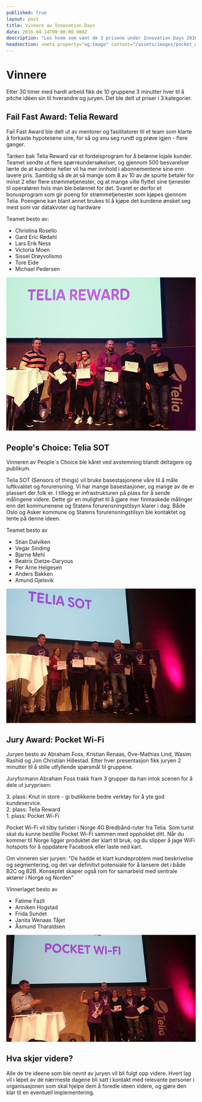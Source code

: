 ```yaml
---
published: true
layout: post
title: Vinnere av Innovation Days
date: 2016-04-14T00:00:00.000Z
description: "Les hvem som vant de 3 prisene under Innovation Days 2016"
headsection: <meta property="og:image" content="/assets/images/pocket_wifi.jpg" />
---
```


# Vinnere

Etter 30 timer med hardt arbeid fikk de 10 gruppene 3 minutter hver til å pitche idéen sin til hverandre og juryen. Det ble delt ut priser i 3 kategorier.

## Fail Fast Award: Telia Reward

Fail Fast Award ble delt ut av mentorer og fasilitatorer til et team som klarte å forkaste hypotesene sine, for så og snu seg rundt og prøve igjen - flere ganger.

Tanken bak Telia Reward var et fordelsprogram for å belønne lojale kunder. Teamet sendte ut flere spørreundersøkelser, og gjennom 500 besvarelser lærte de at kundene heller vil ha mer innhold i abonnementene sine enn lavere pris. Samtidig så de at så mange som 8 av 10 av de spurte betaler for minst 2 eller flere strømmetjenester, og at mange ville flyttet sine tjenester til operatøren hvis man ble belønnet for det. Svaret er derfor et bonusprogram som gir poeng for strømmetjenester som kjøpes gjennom Telia. Poengene kan blant annet brukes til å kjøpe det kundene ønsket seg mest som var datakvoter og hardware

Teamet besto av:

* Christina Rosello
* Gard Eric Rødahl
* Lars Erik Ness
* Victoria Moen
* Sissel Drøyvollsmo
* Tore Eide
* Michael Pedersen

<img src="/assets/images/telia_reward.jpg" alt="Team Telia Reward" />

## People's Choice: Telia SOT

Vinneren av People´s Choice ble kåret ved avstemning blandt deltagere og publikum. 

Telia SOT (Sensors of things) vil bruke basestasjonene våre til å måle luftkvalitet og forurensning. Vi har mange basestasjoner, og mange av de er plassert der folk er. I tillegg er infrastrukturen på plass for å sende målingene videre. Dette gir en mulighet til å gjøre mer finmaskede målinger enn det kommunenene og Statens forurensningstilsyn klarer i dag. Både Oslo og Asker kommune og Statens forurensningstilsyn ble kontaktet og tente på denne ideen.

Teamet besto av

* Stian Dalviken
* Vegar Sinding
* Bjarne Mehl
* Beatrix Dietze-Daryous
* Per Arne Helgesen
* Anders Bakken
* Amund Gjelsvik

<img src="/assets/images/telia_sot.jpg" alt="Team Telia SOT" />

## Jury Award: Pocket Wi-Fi

Juryen besto av Abraham Foss, Kristian Renaas, Ove-Mathias Lind, Wasim Rashid og Jon Christian Hillestad. Etter hver presentasjon fikk juryen 2 minutter til å stille utfyllende spørsmål til gruppene.

Juryformann Abraham Foss trakk fram 3 grupper da han intok scenen for å dele ut juryprisen:

<p>3. plass: Knut in store - gi butikkene bedre verktøy for å yte god kundeservice.<br/>
2. plass: Telia Reward<br/>
1. plass: Pocket Wi-Fi</p>

Pocket Wi-Fi vil tilby turister i Norge 4G Bredbånd-ruter fra Telia. Som turist skal du kunne bestille Pocket Wi-Fi sammen med oppholdet ditt. Når du kommer til Norge ligger produktet der klart til bruk, og du slipper å jage WiFi hotspots for å oppdatere Facebook eller laste ned kart.

Om vinneren sier juryen: "De hadde et klart kundeproblem med beskrivelse og segmentering, og det var definitivt potensiale for å lansere det i både B2C og B2B. Konseptet skaper også rom for samarbeid med sentrale aktører i Norge og Norden"

Vinnerlaget besto av

* Fatime Fazli
* Anniken Hogstad
* Frida Sundet
* Janita Wenaas Tåjet
* Åsmund Tharaldsen

<img src="/assets/images/pocket_wifi.jpg" alt="Team Telia SOT" />

## Hva skjer videre?

Alle de tre ideene som ble nevnt av juryen vil bli fulgt opp videre. Hvert lag vil i løpet av de nærmeste dagene bli satt i kontakt med relevante personer i organisasjonen som skal hjelpe dem å foredle ideen videre, og gjøre den klar til en eventuell implementering.